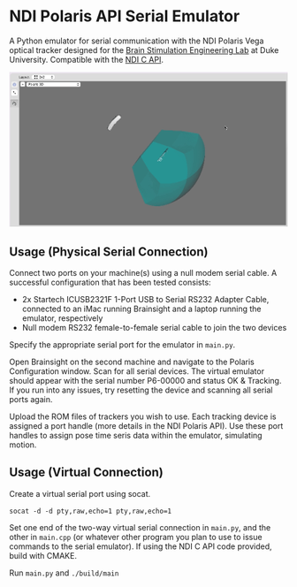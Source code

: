 # NDI Polaris API Serial Emulator
A Python emulator for serial communication with the NDI Polaris Vega optical tracker designed for the [Brain Stimulation Engineering Lab](https://sites.google.com/view/bsel/) at Duke University. Compatible with the [NDI C API](https://github.com/PlusToolkit/ndicapi/tree/master).

![Demo](demo.gif)

## Usage (Physical Serial Connection)

Connect two ports on your machine(s) using a null modem serial cable. A successful configuration that has been tested consists:
- 2x Startech ICUSB2321F 1-Port USB to Serial RS232 Adapter Cable, connected to an iMac running Brainsight and a laptop running the emulator, respectively
- Null modem RS232 female-to-female serial cable to join the two devices

Specify the appropriate serial port for the emulator in `main.py`.

Open Brainsight on the second machine and navigate to the Polaris Configuration window. Scan for all serial devices. The virtual emulator should appear with the serial number P6-00000 and status OK & Tracking. If you run into any issues, try resetting the device and scanning all serial ports again. 

Upload the ROM files of trackers you wish to use. Each tracking device is assigned a port handle (more details in the NDI Polaris API). Use these port handles to assign pose time seris data within the emulator, simulating motion.

## Usage (Virtual Connection)
Create a virtual serial port using socat.

```
socat -d -d pty,raw,echo=1 pty,raw,echo=1
```

Set one end of the two-way virtual serial connection in `main.py`, and the other in `main.cpp` (or whatever other program you plan to use to issue commands to the serial emulator). If using the NDI C API code provided, build with CMAKE.

Run `main.py` and `./build/main`
